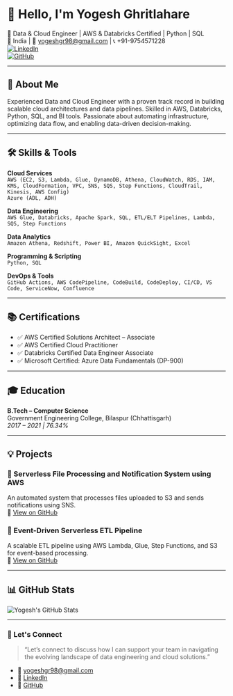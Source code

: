 # 👋 Hello, I'm Yogesh Ghritlahare

💼 Data & Cloud Engineer | AWS & Databricks Certified | Python | SQL  
📍 India | 📧 yogeshgr98@gmail.com | 📞 +91-9754571228  
[![LinkedIn](https://img.shields.io/badge/LinkedIn-Connect-blue)](https://www.linkedin.com/in/yogesh-ghritlahare/)  
[![GitHub](https://img.shields.io/badge/GitHub-Profile-black)](https://github.com/CSEngineer1412)

---

## 🚀 About Me
Experienced Data and Cloud Engineer with a proven track record in building scalable cloud architectures and data pipelines. Skilled in AWS, Databricks, Python, SQL, and BI tools. Passionate about automating infrastructure, optimizing data flow, and enabling data-driven decision-making.

---

## 🛠️ Skills & Tools

**Cloud Services**  
`AWS (EC2, S3, Lambda, Glue, DynamoDB, Athena, CloudWatch, RDS, IAM, KMS, CloudFormation, VPC, SNS, SQS, Step Functions, CloudTrail, Kinesis, AWS Config)`  
`Azure (ADL, ADH)`  

**Data Engineering**  
`AWS Glue, Databricks, Apache Spark, SQL, ETL/ELT Pipelines, Lambda, SQS, Step Functions`

**Data Analytics**  
`Amazon Athena, Redshift, Power BI, Amazon QuickSight, Excel`

**Programming & Scripting**  
`Python, SQL`

**DevOps & Tools**  
`GitHub Actions, AWS CodePipeline, CodeBuild, CodeDeploy, CI/CD, VS Code, ServiceNow, Confluence`

---


## 📚 Certifications

- ✅ AWS Certified Solutions Architect – Associate  
- ✅ AWS Certified Cloud Practitioner  
- ✅ Databricks Certified Data Engineer Associate  
- ✅ Microsoft Certified: Azure Data Fundamentals (DP-900)

---

## 🎓 Education

**B.Tech – Computer Science**  
Government Engineering College, Bilaspur (Chhattisgarh)  
*2017 – 2021 | 76.34%*

---

## 💡 Projects

### 🔹 Serverless File Processing and Notification System using AWS  
An automated system that processes files uploaded to S3 and sends notifications using SNS.  
🔗 [View on GitHub](https://github.com/CSEngineer1412/Serverless-File-Processing-and-Notification-System-using-AWS)

### 🔹 Event-Driven Serverless ETL Pipeline  
A scalable ETL pipeline using AWS Lambda, Glue, Step Functions, and S3 for event-based processing.  
🔗 [View on GitHub](https://github.com/CSEngineer1412/Event-Driven-Serverless-ETL-Pipeline)

---

## 📊 GitHub Stats

![Yogesh's GitHub Stats](https://github-readme-stats.vercel.app/api?username=CSEngineer1412&show_icons=true&theme=github_dark)  

---

### 🤝 Let's Connect

> “Let’s connect to discuss how I can support your team in navigating the evolving landscape of data engineering and cloud solutions.”

- 📩 yogeshgr98@gmail.com  
- 💼 [LinkedIn](https://www.linkedin.com/in/yogesh-ghritlahare/)  
- 🔗 [GitHub](https://github.com/CSEngineer1412)


